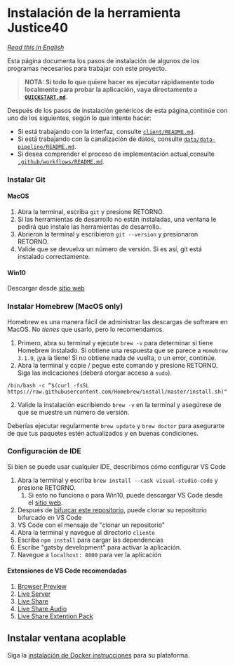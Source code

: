 # Instalación de la herramienta Justice40

*[Read this in English](INSTALLATION.md)*

Esta página documenta los pasos de instalación de algunos de los programas necesarios para trabajar con este proyecto.

> **NOTA: Si todo lo que quiere hacer es ejecutar rápidamente todo localmente para probar la aplicación, vaya directamente a [`QUICKSTART.md`](QUICKSTART.md).**

Después de los pasos de instalación genéricos de esta página,continúe con uno de los siguientes, según lo que intente hacer:

- Si está trabajando con la interfaz, consulte [`client/README.md`](client/README.md).
- Si está trabajando con la canalización de datos, consulte [`data/data-pipeline/README.md`](data/data-pipeline/README.md).
- Si desea comprender el proceso de implementación actual,consulte [`.github/workflows/README.md`](.github/workflows/README.md).

### Instalar Git

#### MacOS
1. Abra la terminal, escriba `git` y presione RETORNO.
2. Si las herramientas de desarrollo no están instaladas, una ventana le pedirá que instale las herramientas de desarrollo.
3. Abrieron la terminal y escribieron `git --version` y presionaron RETORNO.
4. Valide que se devuelva un número de versión. Si es así, git está instalado correctamente.

#### Win10
Descargar desde [sitio web](https://git-scm.com/download/win)


### Instalar Homebrew (MacOS only)

Homebrew es una manera fácil de administrar las descargas de software en MacOS. No *tienes* que usarlo, pero lo recomendamos.

1. Primero, abra su terminal y ejecute `brew -v` para determinar si tiene Homebrew instalado. Si obtiene una respuesta que se parece a `Homebrew 3.1.9`, ¡ya la tiene! Si no obtiene nada de vuelta, o un error, continúe.
2. Abra la terminal y copie / pegue este comando y presione RETORNO. Siga las indicaciones (deberá otorgar acceso a `sudo`).

`/bin/bash -c “$(curl -fsSL https://raw.githubusercontent.com/Homebrew/install/master/install.sh)"`

2. Valide la instalación escribiendo `brew -v` en la terminal y asegúrese de que se muestre un número de versión.

Deberías ejecutar regularmente `brew update` y `brew doctor` para asegurarte de que tus paquetes estén actualizados y en buenas condiciones.

### Configuración de IDE
Si bien se puede usar cualquier IDE, describimos cómo configurar VS Code

1. Abra la terminal y escriba `brew install --cask visual-studio-code` y presione RETORNO.
    1. Si esto no funciona o para Win10, puede descargar VS Code desde el [sitio web](https://code.visualstudio.com/).
2. Después de [bifurcar este repositorio](https://github.com/usds/justice40-tool/blob/main/CONTRIBUTING-es.md#colaboraciones-con-c%C3%B3digo), puede clonar su repositorio bifurcado en VS Code
3. VS Code con el mensaje de "clonar un repositorio"
4. Abra la terminal y navegue al directorio `cliente`
5. Escriba `npm install` para cargar las dependencias
6. Escribe "gatsby development" para activar la aplicación.
7. Navegue a `localhost: 8000` para ver la aplicación

#### Extensiones de VS Code recomendadas

1. [Browser Preview](https://github.com/auchenberg/vscode-browser-preview)
2. [Live Server](https://github.com/ritwickdey/vscode-live-server)
3. [Live Share](https://github.com/MicrosoftDocs/live-share)
4. [Live Share Audio](https://github.com/MicrosoftDocs/live-share)
5. [Live Share Extention Pack](https://github.com/MicrosoftDocs/live-share)

## Instalar ventana acoplable

Siga la [instalación de Docker
instrucciones](https://docs.docker.com/get-docker/) para su plataforma.